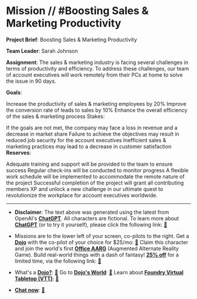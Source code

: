 # Mission // #Boosting Sales & Marketing Productivity

**Project Brief**: Boosting Sales & Marketing Productivity

**Team Leader**: Sarah Johnson

**Assignment**: The sales & marketing industry is facing several challenges in terms of productivity and efficiency. To address these challenges, our team of account executives will work remotely from their PCs at home to solve the issue in 90 days.

**Goals**:

Increase the productivity of sales & marketing employees by 20%
Improve the conversion rate of leads to sales by 10%
Enhance the overall efficiency of the sales & marketing process
Stakes:

If the goals are not met, the company may face a loss in revenue and a decrease in market share
Failure to achieve the objectives may result in reduced job security for the account executives
Inefficient sales & marketing practices may lead to a decrease in customer satisfaction
**Reserves**:

Adequate training and support will be provided to the team to ensure success
Regular check-ins will be conducted to monitor progress
A flexible work schedule will be implemented to accommodate the remote nature of the project
Successful completion of the project will grant all contributing members XP and unlock a new challenge in our ultimate quest to revolutionize the workplace for account executives worldwide.

---

* **Disclaimer**: The text above was generated using the latest from OpenAI's [**ChatGPT**](https://openai.com/blog/chatgpt/).  All characters are fictional.  To learn more about [**ChatGPT**](https://openai.com/blog/chatgpt/) (or to try it yourself), please click the following link: [:closed_book:](https://openai.com/blog/chatgpt/)

* Missions are to the lower left of your screen, co-pilots to the right. Get a [**Dojo**](https://workmates.live/marketplace) with the co-pilot of your choice for $25/mo: [:green_book:](https://workmates.live/marketplace)  Claim this character and join the world's first [**Office AARG**](https://dojos.world) (Augmented Alternate Reality Game). Build real-world things with a dash of fantasy! [**25% off**](https://blog.workmates.live/deal-on-a-dojo) for a limited time, via the following link: [:green_book:](https://blog.workmates.live/deal-on-a-dojo) 

* What's a [**Dojo?**](https://workdojos.com): [:blue_book:](https://workdojos.com)  Go to [**Dojo's World**](https://dojos.world): [:blue_book:](https://dojos.world)  Learn about [**Foundry Virtual Tabletop (VTT)**](https://foundryvtt.com): [:closed_book:](https://foundryvtt.com/)

* [**Chat now**](https://chat.workmates.live/channel/support): [:ledger:](https://chat.workmates.live/channel/support)